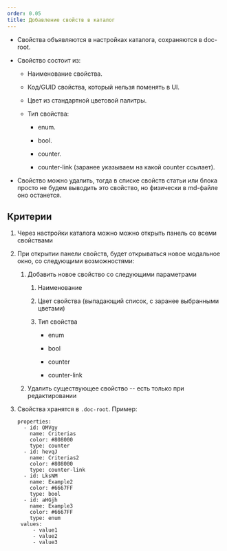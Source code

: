 ```yaml
---
order: 0.05
title: Добавление свойств в каталог
---
```


-  Свойства объявляются в настройках каталога, сохраняются в doc-root.

-  Свойство состоит из:

   -  Наименование свойства.

   -  Код/GUID свойства, который нельзя поменять в UI.

   -  Цвет из стандартной цветовой палитры.

   -  Тип свойства:

      -  enum.

      -  bool.

      -  counter.

      -  counter-link (заранее указываем на какой counter ссылает).

-  Свойство можно удалить, тогда в списке свойств статьи или блока просто не будем выводить это свойство, но физически в md-файле оно останется.

## Критерии

1. Через настройки каталога можно можно открыть панель со всеми свойствами

2. При открытии панели свойств, будет открываться новое модальное окно, со следующими возможностями:

   1. Добавить новое свойство со следующими параметрами

      1. Наименование

      2. Цвет свойства (выпадающий список, с заранее выбранными цветами)

      3. Тип свойства

         -  enum

         -  bool

         -  counter

         -  counter-link

   2. Удалить существующее свойство -- есть только при редактировании

3. Свойства хранятся в `.doc-root`. Пример:

   ```
   properties:
     - id: OMVgy
       name: Criterias
       color: #808000
       type: counter
     - id: hevqJ
       name: Criterias2
       color: #808000
       type: counter-link
     - id: LksNM
       name: Example2
       color: #6667FF
       type: bool
     - id: aHGjh
       name: Example3
       color: #6667FF
       type: enum
   	values: 
   		- value1
   		- value2
   		- value3
   ```